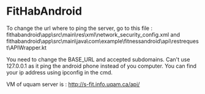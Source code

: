 # FitHabAndroid

To change the url where to ping the server, go to this file : 
fithabandroid\app\src\main\res\xml\network_security_config.xml and 
fithabandroid\app\src\main\java\com\example\fitnessandroid\api\restrequest\APIWrapper.kt

You need to change the BASE_URL and accepted subdomains. Can't use 127.0.0.1 as it ping the android phone instead of you computer. You can find your ip address using ipconfig in the cmd. 

VM of uquam server is : http://s-fit.info.uqam.ca/api/
